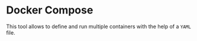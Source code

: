 # Docker Compose

This tool allows to define and run multiple containers with the help of a `YAML` file.
